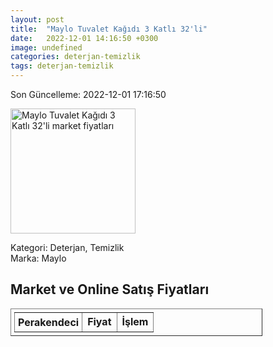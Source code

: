 ```yaml
---
layout: post
title:  "Maylo Tuvalet Kağıdı 3 Katlı 32'li"
date:   2022-12-01 14:16:50 +0300
image: undefined
categories: deterjan-temizlik
tags: deterjan-temizlik
---
```


Son Güncelleme: 2022-12-01 17:16:50

<img src="undefined" width="200" alt="Maylo Tuvalet Kağıdı 3 Katlı 32'li market fiyatları" />

Kategori: Deterjan, Temizlik
<br />
Marka: Maylo

<h2>Market ve Online Satış Fiyatları</h2>

<table border="1" style="padding: 5px;width:80%;">
  <tr>
    <td style="padding: 5px;"><strong>Perakendeci</strong></td>
    <td><strong>Fiyat</strong></td>
    <td><strong>İşlem</strong></td>
  </tr>
  
</table>

